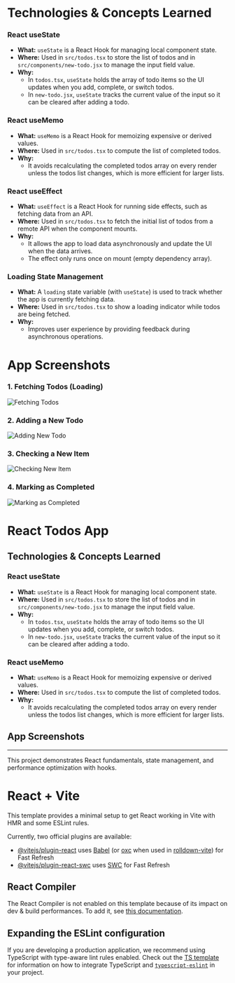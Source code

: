 # Technologies & Concepts Learned

### React useState
- **What:** `useState` is a React Hook for managing local component state.
- **Where:** Used in `src/todos.tsx` to store the list of todos and in `src/components/new-todo.jsx` to manage the input field value.
- **Why:**
	- In `todos.tsx`, `useState` holds the array of todo items so the UI updates when you add, complete, or switch todos.
	- In `new-todo.jsx`, `useState` tracks the current value of the input so it can be cleared after adding a todo.

### React useMemo
- **What:** `useMemo` is a React Hook for memoizing expensive or derived values.
- **Where:** Used in `src/todos.tsx` to compute the list of completed todos.
- **Why:**
	- It avoids recalculating the completed todos array on every render unless the todos list changes, which is more efficient for larger lists.

### React useEffect
- **What:** `useEffect` is a React Hook for running side effects, such as fetching data from an API.
- **Where:** Used in `src/todos.tsx` to fetch the initial list of todos from a remote API when the component mounts.
- **Why:**
	- It allows the app to load data asynchronously and update the UI when the data arrives.
	- The effect only runs once on mount (empty dependency array).

### Loading State Management
- **What:** A `loading` state variable (with `useState`) is used to track whether the app is currently fetching data.
- **Where:** Used in `src/todos.tsx` to show a loading indicator while todos are being fetched.
- **Why:**
	- Improves user experience by providing feedback during asynchronous operations.

# App Screenshots

### 1. Fetching Todos (Loading)
![Fetching Todos](public/image1.png)

### 2. Adding a New Todo
![Adding New Todo](public/image2.png)

### 3. Checking a New Item
![Checking New Item](public/image3.png)

### 4. Marking as Completed
![Marking as Completed](public/image4.png)
# React Todos App

## Technologies & Concepts Learned

### React useState
- **What:** `useState` is a React Hook for managing local component state.
- **Where:** Used in `src/todos.tsx` to store the list of todos and in `src/components/new-todo.jsx` to manage the input field value.
- **Why:**
	- In `todos.tsx`, `useState` holds the array of todo items so the UI updates when you add, complete, or switch todos.
	- In `new-todo.jsx`, `useState` tracks the current value of the input so it can be cleared after adding a todo.

### React useMemo
- **What:** `useMemo` is a React Hook for memoizing expensive or derived values.
- **Where:** Used in `src/todos.tsx` to compute the list of completed todos.
- **Why:**
	- It avoids recalculating the completed todos array on every render unless the todos list changes, which is more efficient for larger lists.

## App Screenshots



---
This project demonstrates React fundamentals, state management, and performance optimization with hooks.
# React + Vite

This template provides a minimal setup to get React working in Vite with HMR and some ESLint rules.

Currently, two official plugins are available:

- [@vitejs/plugin-react](https://github.com/vitejs/vite-plugin-react/blob/main/packages/plugin-react) uses [Babel](https://babeljs.io/) (or [oxc](https://oxc.rs) when used in [rolldown-vite](https://vite.dev/guide/rolldown)) for Fast Refresh
- [@vitejs/plugin-react-swc](https://github.com/vitejs/vite-plugin-react/blob/main/packages/plugin-react-swc) uses [SWC](https://swc.rs/) for Fast Refresh

## React Compiler

The React Compiler is not enabled on this template because of its impact on dev & build performances. To add it, see [this documentation](https://react.dev/learn/react-compiler/installation).

## Expanding the ESLint configuration

If you are developing a production application, we recommend using TypeScript with type-aware lint rules enabled. Check out the [TS template](https://github.com/vitejs/vite/tree/main/packages/create-vite/template-react-ts) for information on how to integrate TypeScript and [`typescript-eslint`](https://typescript-eslint.io) in your project.

